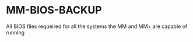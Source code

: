 # MM-BIOS-BACKUP
All BIOS files requeired for all the systems the MM and MM+ are capable of running

